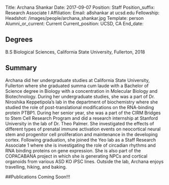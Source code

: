 Title: Archana Shankar
Date: 2017-09-07
Position: Staff
Position_suffix: Research Associate I
Affiliation:
Email: a8shankar at ucsd.edu
Fellowship:
Headshot: /images/people/archana_shankar.jpg
Template: person
Alumni_or_current: Current
Current_position: UCSD, CA
End_date: 
<!-- Status: draft -->

## Degrees
B.S Biological Sciences, California State University, Fullerton, 2018

## Summary
Archana did her undergraduate studies at California State University, Fullerton where she graduated summa cum laude with a Bachelor of Science degree in Biology with a concentration in Molecular Biology and Biotechnology. During her undergraduate studies, she was a part of Dr. Niroshika Keppetipola’s lab in the department of biochemistry where she studied the role of post-translational modifications on the RNA-binding protein PTBP1. During her senior year, she was a part of the CIRM Bridges to Stem Cell Research Program and did a research internship at Stanford University in the lab of Dr. Theo Palmer. She investigated the effects of different types of prenatal immune activation events on neocortical neural stem and progenitor cell proliferation and maintenance in the developing cortex. Following graduation, she joined the Yeo lab as a Staff Research Associate 1 where she is investigating the role of circadian rhythms and RNA binding proteins on gene expression. She is also part of the COPACABANA project in which she is generating NPCs and cortical organoids from various ASD KO iPSC lines. Outside the lab, Archana enjoys travelling, hiking, and baking. 

##Publications
Coming Soon!!!